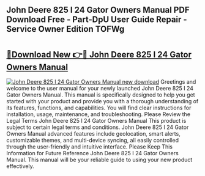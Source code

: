 ## John Deere 825 I 24 Gator Owners Manual PDF Download Free - Part-DpU User Guide Repair - Service Owner Edition TOFWg

# <h2><a href="http://bc95209.oget.top/?id=John+Deere+825+I+24+Gator+Owners+Manual">🔗Download New 👉🔴 John Deere 825 I 24 Gator Owners Manual</a></h2>

[![John Deere 825 I 24 Gator Owners Manual new download](https://i.imgur.com/5g1atiW.png)](http://bc95209.oget.top/?id=John+Deere+825+I+24+Gator+Owners+Manual)
Greetings and welcome to the user manual for your newly launched John Deere 825 I 24 Gator Owners Manual. This manual is specifically designed to help you get started with your product and provide you with a thorough understanding of its features, functions, and capabilities. You will find clear instructions for installation, usage, maintenance, and troubleshooting. Please Review the Legal Terms John Deere 825 I 24 Gator Owners Manual This product is subject to certain legal terms and conditions. John Deere 825 I 24 Gator Owners Manual advanced features include geolocation, smart alerts, customizable themes, and multi-device syncing, all easily controlled through the user-friendly and intuitive interface. Please Keep This Information for Future Reference John Deere 825 I 24 Gator Owners Manual. This manual will be your reliable guide to using your new product effectively.
